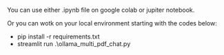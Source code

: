 You can use either .ipynb file on google colab or jupiter notebook.

Or you can wotk on your local environment starting with the codes below:

- pip install -r requirements.txt
- streamlit run .\ollama_multi_pdf_chat.py
